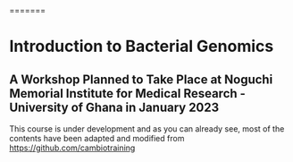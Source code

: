 =======
# Introduction to Bacterial Genomics

## A Workshop Planned to Take Place at Noguchi Memorial Institute for Medical Research - University of Ghana in January 2023

This course is under development and as you can already see, most of the contents have been adapted and modified from https://github.com/cambiotraining


